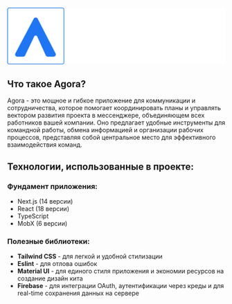 ![AgoraRepositoryImage.png](public%2Fstatic%2FAgoraRepositoryImage.png)

## Что такое Agora?

Agora - это мощное и гибкое приложение для коммуникации и сотрудничества, которое помогает координировать планы и управлять вектором развития проекта в мессенджере, объединяющем всех работников вашей компании. Оно предлагает удобные инструменты для командной работы, обмена информацией и организации рабочих процессов, представляя собой центральное место для эффективного взаимодействия команд.

## Технологии, использованные в проекте:

### Фундамент приложения:

- Next.js (14 версии)
- React (18 версии)
- TypeScript
- MobX (6 версии)

### Полезные библиотеки:

- **Tailwind CSS** - для легкой и удобной стилизации
- **Eslint** - для отлова ошибок
- **Material UI** - для единого стиля приложения и экономии ресурсов на создание дизайн кита
- **Firebase** - для интеграции OAuth, аутентификации через креды и для real-time сохранения данных на сервере
